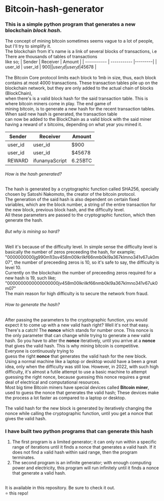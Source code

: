 # Bitcoin-hash-generator
### This is a simple python program that generates a new blockchain ___block hash___.<br>
The concept of mining bitcoin sometimes seems vague to a lot of people, but I'll try to simplify it.<br>
The blockchain from it's name is a link of several blocks of transactions, i.e There are thousands of tables of transactions<br>
like so;
| Sender      | Receiver    | Amount  |
| ----------- | ----------- |---------|
| user_id     | user_id     | $900    |
| user_id     | user_id     |$45678   |

The Bitcoin Core protocol limits each block to 1mb in size, thus, each block contains at most 4000 transactions.
These transaction tables pile up on the blockchain network, but they are only added to the actual chain of blocks (BlockChain),<br>
when there's is a valid block hash for the said transaction table. This is where bitcoin miners come in play. The end game of<br>
mining bitcoin, is to generate a new hash for the recent transaction tables. When said new hash is generated, the transaction table <br>
can now be added to the BlockChain as a valid block with the said miner having a reward of x bitcoins, depending on what year you mined it.

| Sender      | Receiver    | Amount  |
| ----------- | ----------- |---------|
| user_id     | user_id     | $900    |
| user_id     | user_id     |$45678   |
| REWARD     | ifunanyaScript     | 6.25BTC |


###### How is the hash generated?
The hash is generated by a cryptographic function called SHA256, specially chosen by Satoshi Nakomoto, the creator of the bitcoin protocol.<br>
The generation of the said hash is also dependent on certain fixed variables, which are the block number, a string of the entire transaction for the new
block, previous block hash, and the difficulty level.<br>
All these parameters are passed to the cryptographic function, which then generate the hash. 
###### But why is mining so hard?
Well it's because of the difficulty level. In simple sense the difficulty level is basically the number of zeros preceeding the hash, for example;
"0000000000jg990m1l3sv458m00lkrilkf66nmb0kl9a367klmno341v67uk0m07", the number of preceeding zeros is 10, so it's safe to say, the difficulty is level 10.<br> 
Currently on the blockchain the number of preceeding zeros required for a new hash is 19, such like;
"0000000000000000000jv458m00lkrilkf66nmb0kl9a367klmno341v67uk0m07"
<br>
The main reason for high difficulty is to secure the network from fraud.

###### How to generate the hash?
After passing the parameters to the cryptographic function, you would expect it to come up with a new valid hash right? Well it's not that easy. There's a catch! 
The __nonce__ which stands for number once. This nonce is the only parameter that can change while trying to generate a new valid hash. So you have to alter the
__nonce__ iteratively, until you arrive at a __nonce__ that gives the valid hash. This is why mining bitcoin is competitive. Everyone is continuously trying to<br>
guess the right __nonce__ that generates the valid hash for the new block.
<br>
Using a normal machine like a laptop or desktop would have a been a great idea, only when the difficulty was still low. However, in 2022, with such high difficulty,
it's almost a futile attempt to use a basic machine to attempt guessing the right nonce, because guessing this nonce requires a great deal of electrical and
computational resources.<br>
Most big time Bitcoin miners have special devices called __Bitcoin miner__, used to guess the nonce that generates the valid hash; These devices make the process a
lot faster as compared to a laptop or desktop.<br>
<br>
The valid hash for the new block is generated by iteratively changing the nonce while calling the cryptographic function, until you get a nonce that gives the valid
hash. <br>

### I have built two python programs that can generate this hash 
1. The first program is a limited generator; it can only run within a specific range of iterations until it finds a nonce that generates a valid hash. If it does
not find a valid hash within said range, then the program terminates.
2. The second program is an infinite generator; with enough computing power and electricity, this program will run infinitely until it finds a nonce that generate a
valid hash.
<br>
It is available in this repository. Be sure to check it out.<br>
⭐ this repo!

